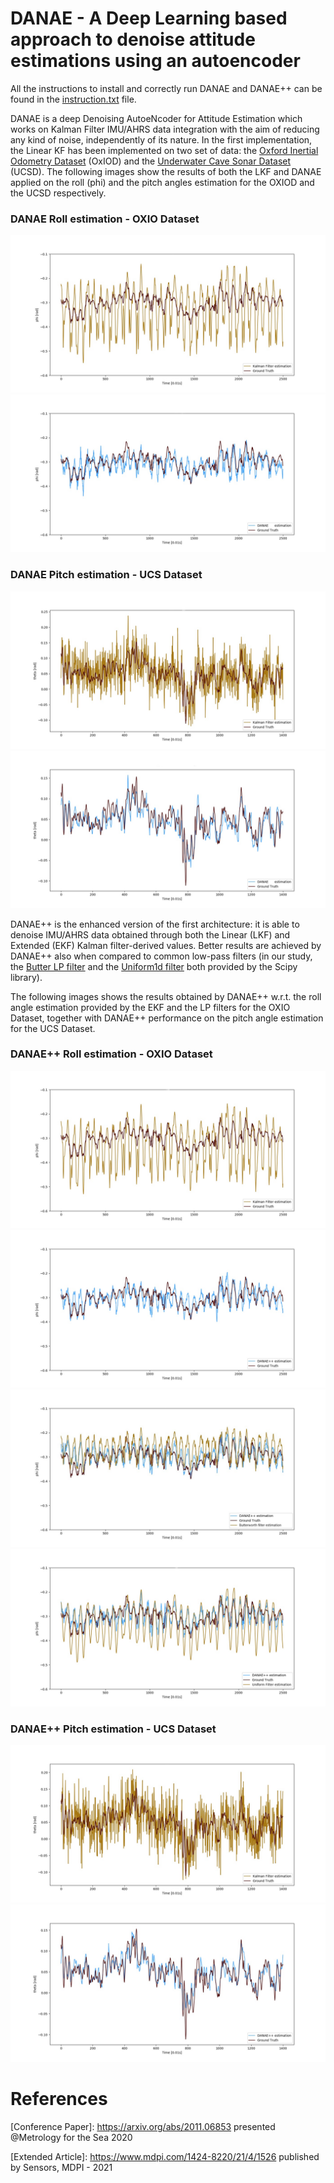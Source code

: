 # DANAE - A Deep Learning based approach to denoise attitude estimations using an autoencoder

All the instructions to install and correctly run DANAE and DANAE++ can be found in the [instruction.txt](./instruction.txt) file.

DANAE is a deep Denoising AutoeNcoder for Attitude Estimation which works on Kalman Filter IMU/AHRS data integration with the aim of reducing any kind of noise, independently of its nature. In the first implementation, the Linear KF has been implemented on two set of data: the [Oxford Inertial Odometry Dataset](http://deepio.cs.ox.ac.uk/) (OxIOD) and the [Underwater Cave Sonar Dataset](https://cirs.udg.edu/caves-dataset/) (UCSD). The following images show the results of both the LKF and DANAE applied on the roll (phi) and the pitch angles estimation for the OXIOD and the UCSD respectively.

### DANAE Roll estimation - OXIO Dataset

![plot](./Results_Figure/oxford_LKF_phi.jpg)
![plot](./Results_Figure/oxford_danae1_phi.jpg)

### DANAE Pitch estimation - UCS Dataset
![plot](./Results_Figure/ucs_lkf_theta.jpg)
![plot](./Results_Figure/ucs_danae1_theta.jpg)

DANAE++ is the enhanced version of the first architecture: it is able to denoise IMU/AHRS data obtained through both the Linear (LKF) and Extended (EKF) Kalman filter-derived values. Better results are achieved by DANAE++ also when compared to common low-pass filters (in our study, the [Butter LP filter](https://docs.scipy.org/doc/scipy/reference/generated/scipy.signal.butter.html
) and the [Uniform1d filter](https://docs.scipy.org/doc/scipy/reference/generated/scipy.ndimage.uniform_filter.html) both provided by the Scipy library).

The following images shows the results obtained by DANAE++ w.r.t. the roll angle estimation provided by the EKF and the LP filters for the OXIO Dataset, together with DANAE++ performance on the pitch angle estimation for the UCS Dataset.

### DANAE++ Roll estimation - OXIO Dataset
![plot](./Results_Figure/oxford_EKF_phi.jpg)
![plot](./Results_Figure/oxford_danae++_phi.jpg)
![plot](./Results_Figure/comparative_filters_butter_phi.jpg)
![plot](./Results_Figure/comparative_filters_uniform_phi.jpg)

### DANAE++ Pitch estimation - UCS Dataset
![plot](./Results_Figure/ucs_ekf_theta.jpg)
![plot](./Results_Figure/ucs_danae++_theta.jpg)

# References
[Conference Paper]: https://arxiv.org/abs/2011.06853 presented @Metrology for the Sea 2020

[Extended Article]: https://www.mdpi.com/1424-8220/21/4/1526 published by Sensors, MDPI - 2021



